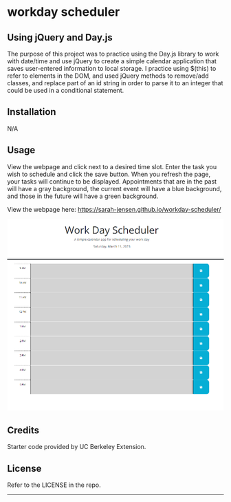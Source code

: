 # workday scheduler

## Using jQuery and Day.js

The purpose of this project was to practice using the Day.js library to work with date/time and use jQuery to create a simple calendar application that saves user-entered information to local storage.
I practice using $(this) to refer to elements in the DOM, and used jQuery methods to remove/add classes, and replace part of an id string in order to parse it to an integer that could be used in a conditional statement.

## Installation

N/A

## Usage

View the webpage and click next to a desired time slot. Enter the task you wish to schedule and click the save button. When you refresh the page, your tasks will continue to be displayed. 
Appointments that are in the past will have a gray background, the current event will have a blue background, and those in the future will have a green background.

View the webpage here: https://sarah-jensen.github.io/workday-scheduler/

![A simple calendar app named "Work Day Scheduler." The current day and date is displayed at the top of the page, and a table contains rows for 9:00am through 5:00pm with space to enter a task or appointment. Each row has its own save button. Each row has its own save button. Depending on the time of day, the color of each event may be gray (for past hours), blue (for the current hour), or green (for hours in the future).](./Assets/Screenshot%202023-03-11%20181214.png)

## Credits

Starter code provided by UC Berkeley Extension. 

## License

Refer to the LICENSE in the repo.

---